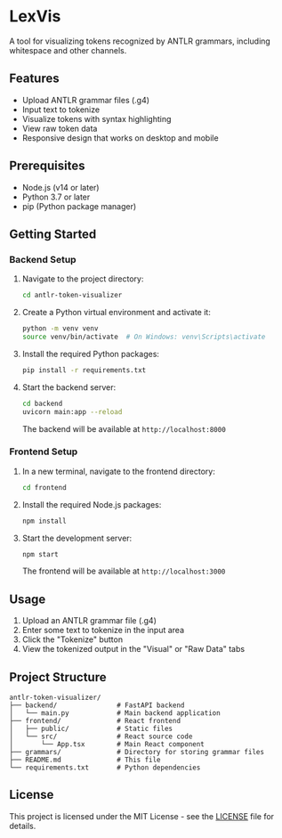 # LexVis

A tool for visualizing tokens recognized by ANTLR grammars, including whitespace and other channels.

## Features

- Upload ANTLR grammar files (.g4)
- Input text to tokenize
- Visualize tokens with syntax highlighting
- View raw token data
- Responsive design that works on desktop and mobile

## Prerequisites

- Node.js (v14 or later)
- Python 3.7 or later
- pip (Python package manager)

## Getting Started

### Backend Setup

1. Navigate to the project directory:
   ```bash
   cd antlr-token-visualizer
   ```

2. Create a Python virtual environment and activate it:
   ```bash
   python -m venv venv
   source venv/bin/activate  # On Windows: venv\Scripts\activate
   ```

3. Install the required Python packages:
   ```bash
   pip install -r requirements.txt
   ```

4. Start the backend server:
   ```bash
   cd backend
   uvicorn main:app --reload
   ```
   The backend will be available at `http://localhost:8000`

### Frontend Setup

1. In a new terminal, navigate to the frontend directory:
   ```bash
   cd frontend
   ```

2. Install the required Node.js packages:
   ```bash
   npm install
   ```

3. Start the development server:
   ```bash
   npm start
   ```
   The frontend will be available at `http://localhost:3000`

## Usage

1. Upload an ANTLR grammar file (.g4)
2. Enter some text to tokenize in the input area
3. Click the "Tokenize" button
4. View the tokenized output in the "Visual" or "Raw Data" tabs

## Project Structure

```
antlr-token-visualizer/
├── backend/               # FastAPI backend
│   └── main.py            # Main backend application
├── frontend/              # React frontend
│   ├── public/            # Static files
│   └── src/               # React source code
│       └── App.tsx        # Main React component
├── grammars/              # Directory for storing grammar files
├── README.md              # This file
└── requirements.txt       # Python dependencies
```

## License

This project is licensed under the MIT License - see the [LICENSE](LICENSE) file for details.

